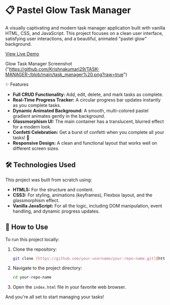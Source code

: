 # 📋 Pastel Glow Task Manager

A visually captivating and modern task manager application built with vanilla HTML, CSS, and JavaScript. This project focuses on a clean user interface, satisfying user interactions, and a beautiful, animated "pastel glow" background.

[View Live Demo](https://Krishnakumari29.github.io/TASK-MANAGER/) 

Glow Task Manager Screenshot ("https://github.com/Krishnakumari29/TASK-MANAGER-/blob/main/task_manager%20.png?raw=true")

✨ Features
* **Full CRUD Functionality:** Add, edit, delete, and mark tasks as complete.
* **Real-Time Progress Tracker:** A circular progress bar updates instantly as you complete tasks.
* **Dynamic Animated Background:** A smooth, multi-colored pastel gradient animates gently in the background.
* **Glassmorphism UI:** The main container has a translucent, blurred effect for a modern look.
* **Confetti Celebration:** Get a burst of confetti when you complete all your tasks! 🎉
* **Responsive Design:** A clean and functional layout that works well on different screen sizes.

## 🛠️ Technologies Used

This project was built from scratch using:

* **HTML5:** For the structure and content.
* **CSS3:** For styling, animations (keyframes), Flexbox layout, and the glassmorphism effect.
* **Vanilla JavaScript:** For all the logic, including DOM manipulation, event handling, and dynamic progress updates.

## 🚀 How to Use

To run this project locally:

1.  Clone the repository:
    ```bash
    git clone [https://github.com/your-username/your-repo-name.git](https://github.com/your-username/your-repo-name.git)
    ```
2.  Navigate to the project directory:
    ```bash
    cd your-repo-name
    ```
3.  Open the `index.html` file in your favorite web browser.

And you're all set to start managing your tasks!
